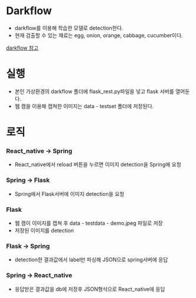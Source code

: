 

# Darkflow
- darkflow를 이용해 학습한 모델로 detection한다.
- 현재 검출할 수 있는 재료는 egg, onion, orange, cabbage, cucumber이다.

[darkflow 참고](https://junyoung-jamong.github.io/deep/learning/2019/01/22/Darkflow%EB%A5%BC-%ED%99%9C%EC%9A%A9%ED%95%B4-YOLO%EB%AA%A8%EB%8D%B8-%EC%9D%B4%EB%AF%B8%EC%A7%80-%EB%94%94%ED%85%8D%EC%85%98-%EA%B5%AC%ED%98%84-in-windows.html)

# 실행
- 본인 가상환경의 darkflow 폴더에 flask_rest.py파일을 넣고 flask 서버를 열어둔다.
- 웹 캠을 이용해 캡쳐한 이미지는 data - testset 폴더에 저장된다.

# 로직
### React_native -> Spring
- React_native에서 reload 버튼을 누르면 이미지 detection을 Spring에 요청

### Spring -> Flask
- Spring에서 Flask서버에 이미지 detection을 요청

### Flask
- 웹 캠이 이미지를 캡쳐 후 data - testdata - demo.jpeg 파일로 저장
- 저장된 이미지를 detection

### Flask -> Spring
- detection한 결과값에서 label만 파싱해 JSON으로 spring서버에 응답

### Spring -> React_native
- 응답받은 결과값을 db에 저장후 JSON형식으로 React_native에 응답
